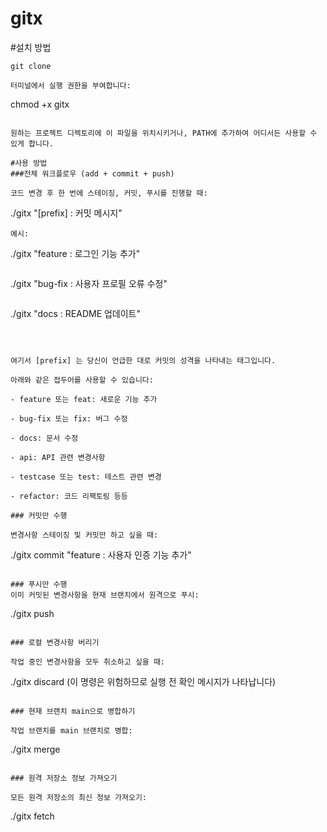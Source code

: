 # gitx

#설치 방법

```
git clone 

터미널에서 실행 권한을 부여합니다:

```
chmod +x gitx
```

원하는 프로젝트 디렉토리에 이 파일을 위치시키거나, PATH에 추가하여 어디서든 사용할 수 있게 합니다.

#사용 방법
###전체 워크플로우 (add + commit + push)

코드 변경 후 한 번에 스테이징, 커밋, 푸시를 진행할 때:
```
./gitx "[prefix] : 커밋 메시지"
```
예시:
```
./gitx "feature : 로그인 기능 추가"
```

```
./gitx "bug-fix : 사용자 프로필 오류 수정"
```

```
./gitx "docs : README 업데이트"
```



여기서 [prefix] 는 당신이 언급한 대로 커밋의 성격을 나타내는 태그입니다. 

아래와 같은 접두어를 사용할 수 있습니다:

- feature 또는 feat: 새로운 기능 추가

- bug-fix 또는 fix: 버그 수정

- docs: 문서 수정

- api: API 관련 변경사항

- testcase 또는 test: 테스트 관련 변경

- refactor: 코드 리팩토링 등등

### 커밋만 수행

변경사항 스테이징 및 커밋만 하고 싶을 때:

```
./gitx commit "feature : 사용자 인증 기능 추가"
```

### 푸시만 수행
이미 커밋된 변경사항을 현재 브랜치에서 원격으로 푸시:

```
./gitx push
```

### 로컬 변경사항 버리기

작업 중인 변경사항을 모두 취소하고 싶을 때:

```
./gitx discard
(이 명령은 위험하므로 실행 전 확인 메시지가 나타납니다)
```

### 현재 브랜치 main으로 병합하기

작업 브랜치를 main 브랜치로 병합:

```
./gitx merge
```

### 원격 저장소 정보 가져오기

모든 원격 저장소의 최신 정보 가져오기:

```
./gitx fetch
```
